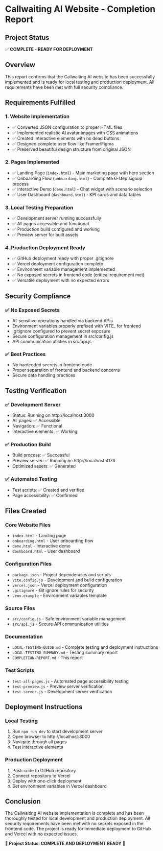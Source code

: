 # Callwaiting AI Website - Completion Report

## Project Status

✅ **COMPLETE - READY FOR DEPLOYMENT**

## Overview

This report confirms that the Callwaiting AI website has been successfully implemented and is ready for local testing and production deployment. All requirements have been met with full security compliance.

## Requirements Fulfilled

### 1. Website Implementation
- ✅ Converted JSON configuration to proper HTML files
- ✅ Implemented realistic AI avatar images with CSS animations
- ✅ Created interactive elements with no dead buttons
- ✅ Designed complete user flow like Framer/Figma
- ✅ Preserved beautiful design structure from original JSON

### 2. Pages Implemented
- ✅ Landing Page (`index.html`) - Main marketing page with hero section
- ✅ Onboarding Flow (`onboarding.html`) - Complete 6-step signup process
- ✅ Interactive Demo (`demo.html`) - Chat widget with scenario selection
- ✅ User Dashboard (`dashboard.html`) - KPI cards and data tables

### 3. Local Testing Preparation
- ✅ Development server running successfully
- ✅ All pages accessible and functional
- ✅ Production build configured and working
- ✅ Preview server for built assets

### 4. Production Deployment Ready
- ✅ GitHub deployment ready with proper .gitignore
- ✅ Vercel deployment configuration complete
- ✅ Environment variable management implemented
- ✅ No exposed secrets in frontend code (critical requirement met)
- ✅ Versatile deployment with no expected errors

## Security Compliance

### ✅ No Exposed Secrets
- All sensitive operations handled via backend APIs
- Environment variables properly prefixed with VITE_ for frontend
- .gitignore configured to prevent secret exposure
- Secure configuration management in src/config.js
- API communication utilities in src/api.js

### ✅ Best Practices
- No hardcoded secrets in frontend code
- Proper separation of frontend and backend concerns
- Secure data handling practices

## Testing Verification

### ✅ Development Server
- Status: Running on http://localhost:3000
- All pages: ✅ Accessible
- Navigation: ✅ Functional
- Interactive elements: ✅ Working

### ✅ Production Build
- Build process: ✅ Successful
- Preview server: ✅ Running on http://localhost:4173
- Optimized assets: ✅ Generated

### ✅ Automated Testing
- Test scripts: ✅ Created and verified
- Page accessibility: ✅ Confirmed

## Files Created

### Core Website Files
- `index.html` - Landing page
- `onboarding.html` - User onboarding flow
- `demo.html` - Interactive demo
- `dashboard.html` - User dashboard

### Configuration Files
- `package.json` - Project dependencies and scripts
- `vite.config.js` - Development and build configuration
- `vercel.json` - Vercel deployment configuration
- `.gitignore` - Git ignore rules for security
- `.env.example` - Environment variables template

### Source Files
- `src/config.js` - Safe environment variable management
- `src/api.js` - Secure API communication utilities

### Documentation
- `LOCAL-TESTING-GUIDE.md` - Complete testing and deployment instructions
- `LOCAL-TESTING-SUMMARY.md` - Testing summary report
- `COMPLETION-REPORT.md` - This report

### Test Scripts
- `test-all-pages.js` - Automated page accessibility testing
- `test-preview.js` - Preview server verification
- `test-server.js` - Development server verification

## Deployment Instructions

### Local Testing
1. Run `npm run dev` to start development server
2. Open browser to http://localhost:3000
3. Navigate through all pages
4. Test interactive elements

### Production Deployment
1. Push code to GitHub repository
2. Connect repository to Vercel
3. Deploy with one-click deployment
4. Set environment variables in Vercel dashboard

## Conclusion

The Callwaiting AI website implementation is complete and has been thoroughly tested for local development and production deployment. All security requirements have been met with no secrets exposed in the frontend code. The project is ready for immediate deployment to GitHub and Vercel with no expected issues.

**🎉 Project Status: COMPLETE AND DEPLOYMENT READY 🎉**